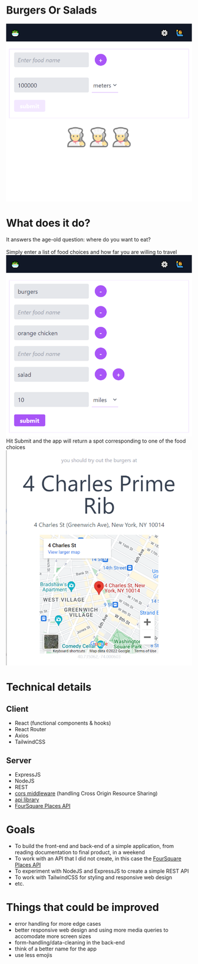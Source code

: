 # Burgers Or Salads

![start_screen](/start_screen.png)

# What does it do?

It answers the age-old question: where do you want to eat? 
<br/>
<br/>
Simply enter a list of food choices and how far you are willing to travel 
<br/>
![selection_screen](/selection_screen.png)
<br/> 
 Hit Submit and the app will return a spot corresponding to one of the food choices
![result_screen](/result_screen.png)

# Technical details

## Client

- React (functional components & hooks)
- React Router
- Axios
- TailwindCSS

## Server

- ExpressJS
- NodeJS
- REST
- [cors middleware](https://www.npmjs.com/package/cors) (handling Cross Origin Resource Sharing)
- [api library](https://www.npmjs.com/package/api)
- [FourSquare Places API](https://developer.foursquare.com/docs/places-api-overview)

# Goals

- To build the front-end and back-end of a simple application, from reading documentation to final product, in a weekend
- To work with an API that I did not create, in this case the [FourSquare Places API](https://developer.foursquare.com/docs/places-api-overview)
- To experiment with NodeJS and ExpressJS to create a simple REST API
- To work with TailwindCSS for styling and responsive web design
- etc.

# Things that could be improved

- error handling for more edge cases
- better responsive web design and using more media queries to accomodate more screen sizes
- form-handling/data-cleaning in the back-end
- think of a better name for the app
- use less emojis
